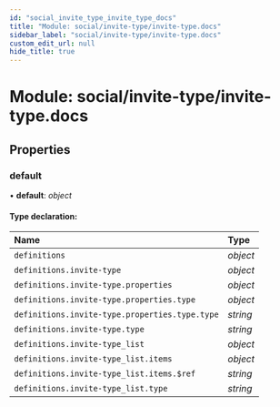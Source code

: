 ```yaml
---
id: "social_invite_type_invite_type_docs"
title: "Module: social/invite-type/invite-type.docs"
sidebar_label: "social/invite-type/invite-type.docs"
custom_edit_url: null
hide_title: true
---
```


# Module: social/invite-type/invite-type.docs

## Properties

### default

• **default**: *object*

#### Type declaration:

| Name | Type |
| :------ | :------ |
| `definitions` | *object* |
| `definitions.invite-type` | *object* |
| `definitions.invite-type.properties` | *object* |
| `definitions.invite-type.properties.type` | *object* |
| `definitions.invite-type.properties.type.type` | *string* |
| `definitions.invite-type.type` | *string* |
| `definitions.invite-type_list` | *object* |
| `definitions.invite-type_list.items` | *object* |
| `definitions.invite-type_list.items.$ref` | *string* |
| `definitions.invite-type_list.type` | *string* |
